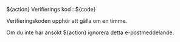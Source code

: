 ${action} Verifierings kod : ${code}

Verifieringskoden upphör att gälla om en timme.

Om du inte har ansökt ${action} ignorera detta e-postmeddelande.
